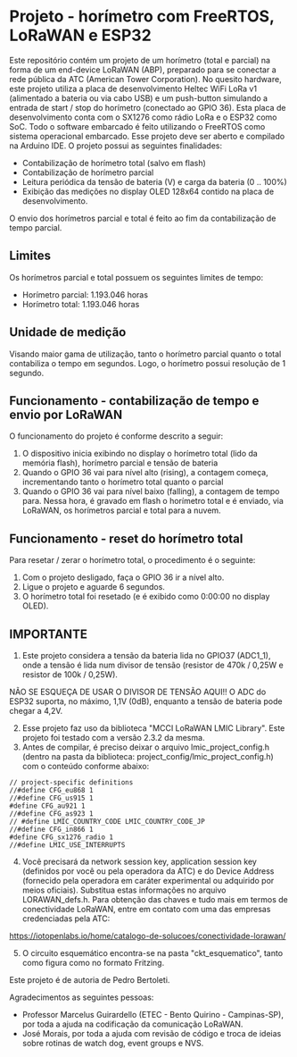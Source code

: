# Projeto - horímetro com FreeRTOS, LoRaWAN e ESP32

Este repositório contém um projeto de um horímetro (total e parcial) na forma de um end-device LoRaWAN (ABP), preparado para se conectar a rede pública da ATC (American Tower Corporation). 
No quesito hardware, este projeto utiliza a placa de desenvolvimento Heltec WiFi LoRa v1 (alimentado a bateria ou via cabo USB) e um push-button simulando a entrada de start / stop do horímetro (conectado ao GPIO 36). Esta placa de desenvolvimento conta com o SX1276 como rádio LoRa e o ESP32 como SoC.
Todo o software embarcado é feito utilizando o FreeRTOS como sistema operacional embarcado. Esse projeto deve ser aberto e compilado na Arduino IDE. O projeto possui as seguintes finalidades:

* Contabilização de horímetro total (salvo em flash)
* Contabilização de horímetro parcial
* Leitura periódica da tensão de bateria (V) e carga da bateria (0 .. 100%)
* Exibição das medições no display OLED 128x64 contido na placa de desenvolvimento.

O envio dos horímetros parcial e total é feito ao fim da contabilização de tempo parcial.

## Limites

Os horímetros parcial e total possuem os seguintes limites de tempo:

* Horímetro parcial: 1.193.046 horas
* Horímetro total: 1.193.046 horas

## Unidade de medição

Visando maior gama de utilização, tanto o horímetro parcial quanto o total contabiliza o tempo em segundos. Logo, o horímetro possui resolução de 1 segundo.

## Funcionamento - contabilização de tempo e envio por LoRaWAN

O funcionamento do projeto é conforme descrito a seguir:

1) O dispositivo inicia exibindo no display o horímetro total (lido da memória flash), horímetro parcial e tensão de bateria
2) Quando o GPIO 36 vai para nível alto (rising), a contagem começa, incrementando tanto o horímetro total quanto o parcial
3) Quando o GPIO 36 vai para nível baixo (falling), a contagem de tempo para. Nessa hora, é gravado em flash o horímetro total e é enviado, via LoRaWAN, os horímetros parcial e total para a nuvem.

## Funcionamento - reset do horímetro total

Para resetar / zerar o horímetro total, o procedimento é o seguinte:

1) Com o projeto desligado, faça o GPIO 36 ir a nível alto.
2) Ligue o projeto e aguarde 6 segundos.
3) O horímetro total foi resetado (e é exibido como 0:00:00 no display OLED).

## IMPORTANTE
1) Este projeto considera a tensão da bateria lida no GPIO37 (ADC1_1), onde a tensão é lida num divisor de tensão 
  (resistor de 470k / 0,25W e resistor de 100k / 0,25W). 
 
NÃO SE ESQUEÇA DE USAR O DIVISOR DE TENSÃO AQUI!! O ADC do ESP32 suporta, no máximo, 1,1V (0dB), 
enquanto a tensão de bateria pode chegar a 4,2V.
 
2) Esse projeto faz uso da biblioteca "MCCI LoRaWAN LMIC Library". Este projeto foi testado com a versão 2.3.2 da mesma.
3) Antes de compilar, é preciso deixar o arquivo lmic_project_config.h (dentro na pasta da biblioteca: project_config/lmic_project_config.h) com o conteúdo conforme abaixo:
```
// project-specific definitions
//#define CFG_eu868 1
//#define CFG_us915 1
#define CFG_au921 1
//#define CFG_as923 1
// #define LMIC_COUNTRY_CODE LMIC_COUNTRY_CODE_JP      
//#define CFG_in866 1
#define CFG_sx1276_radio 1
//#define LMIC_USE_INTERRUPTS
```
4) Você precisará da network session key, application session key (definidos por você ou pela operadora da ATC) e do Device Address (fornecido pela operadora em caráter experimental ou adquirido por meios oficiais). Substitua estas informações no arquivo LORAWAN_defs.h.
Para obtenção das chaves e tudo mais em termos de conectividade 
LoRaWAN, entre em contato com uma das empresas credenciadas pela ATC:
 
https://iotopenlabs.io/home/catalogo-de-solucoes/conectividade-lorawan/

5) O circuito esquemático encontra-se na pasta "ckt_esquematico", tanto como figura como no formato Fritzing.

Este projeto é de autoria de Pedro Bertoleti. 

Agradecimentos as seguintes pessoas:
* Professor Marcelus Guirardello (ETEC - Bento Quirino - Campinas-SP), por toda a ajuda na codificação da comunicação LoRaWAN.
* José Morais, por toda a ajuda com revisão de código e troca de ideias sobre rotinas de watch dog, event groups e NVS.
